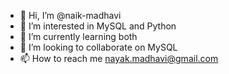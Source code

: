 - 👋 Hi, I’m @naik-madhavi
- 👀 I’m interested in MySQL and Python
- 🌱 I’m currently learning both
- 💞️ I’m looking to collaborate on MySQL
- 📫 How to reach me nayak.madhavi@gmail.com

<!---
naik-madhavi/naik-madhavi is a ✨ special ✨ repository because its `README.md` (this file) appears on your GitHub profile.
You can click the Preview link to take a look at your changes.
--->

